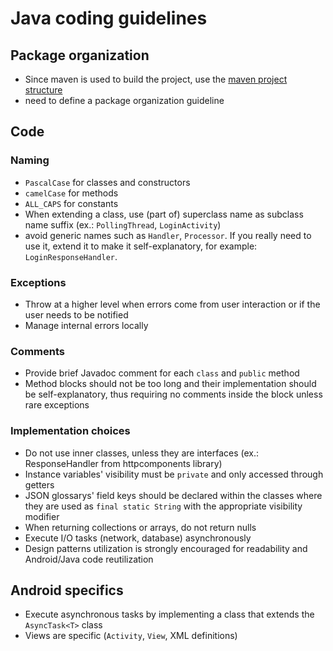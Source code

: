 # Java coding guidelines

## Package organization

- Since maven is used to build the project, use the [maven project structure](http://maven.apache.org/guides/introduction/introduction-to-the-standard-directory-layout.html)
- need to define a package organization guideline

## Code

### Naming

- ``PascalCase`` for classes and constructors
- ``camelCase`` for methods 
- ``ALL_CAPS`` for constants
- When extending a class, use (part of) superclass name as subclass name suffix (ex.: ``PollingThread``, ``LoginActivity``)
- avoid generic names such as ``Handler``, ``Processor``. If you really need to use it, extend it to make it self-explanatory, for example: ``LoginResponseHandler``. 

### Exceptions

- Throw at a higher level when errors come from user interaction or if the user needs to be notified
- Manage internal errors locally

### Comments

- Provide brief Javadoc comment for each ``class`` and ``public`` method
- Method blocks should not be too long and their implementation should be self-explanatory, thus requiring no comments inside the block unless rare exceptions

### Implementation choices

- Do not use inner classes, unless they are interfaces (ex.: ResponseHandler from httpcomponents library)
- Instance variables' visibility must be ``private`` and only accessed through getters
- JSON glossarys' field keys should be declared within the classes where they are used as ``final static String`` with the appropriate visibility modifier
- When returning collections or arrays, do not return nulls
- Execute I/O tasks (network, database) asynchronously
- Design patterns utilization is strongly encouraged for readability and Android/Java code reutilization

## Android specifics

- Execute asynchronous tasks by implementing a class that extends the ``AsyncTask<T>`` class
- Views are specific (``Activity``, ``View``, XML definitions)